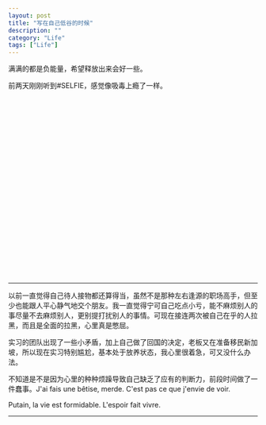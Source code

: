 ```yaml
---
layout: post
title: "写在自己低谷的时候"
description: ""
category: "Life"
tags: ["Life"]
---
```


满满的都是负能量，希望释放出来会好一些。

前两天刚刚听到#SELFIE，感觉像吸毒上瘾了一样。

<object width="640" height="360"><param name="movie" value="//www.youtube.com/v/kdemFfbS5H0?hl=en_US&amp;version=3&amp;rel=0"></param><param name="allowFullScreen" value="true"></param><param name="allowscriptaccess" value="always"></param><embed src="//www.youtube.com/v/kdemFfbS5H0?hl=en_US&amp;version=3&amp;rel=0" type="application/x-shockwave-flash" width="640" height="360" allowscriptaccess="always" allowfullscreen="true"></embed></object>

***

以前一直觉得自己待人接物都还算得当，虽然不是那种左右逢源的职场高手，但至少也能跟人平心静气地交个朋友。我一直觉得宁可自己吃点小亏，能不麻烦别人的事尽量不去麻烦别人，更别提打扰别人的事情。可现在接连两次被自己在乎的人拉黑，而且是全面的拉黑，心里真是憋屈。

实习的团队出现了一些小矛盾，加上自己做了回国的决定，老板又在准备移民新加坡，所以现在实习特别尴尬，基本处于放养状态，我心里很着急，可又没什么办法。

不知道是不是因为心里的种种烦躁导致自己缺乏了应有的判断力，前段时间做了一件蠢事。J'ai fais une bêtise, merde. C'est pas ce que j'envie de voir.

Putain, la vie est formidable. L'espoir fait vivre.

***

<object width="640" height="360"><param name="movie" value="//www.youtube.com/v/S_xH7noaqTA?hl=en_US&amp;version=3&amp;rel=0"></param><param name="allowFullScreen" value="true"></param><param name="allowscriptaccess" value="always"></param><embed src="//www.youtube.com/v/S_xH7noaqTA?hl=en_US&amp;version=3&amp;rel=0" type="application/x-shockwave-flash" width="640" height="360" allowscriptaccess="always" allowfullscreen="true"></embed></object>